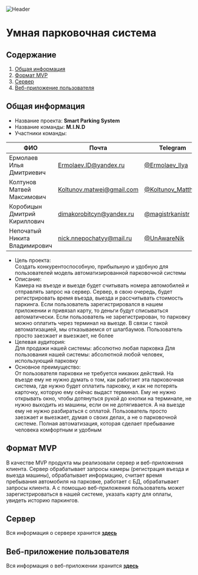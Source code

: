 ![Header](https://user-images.githubusercontent.com/57585370/118307531-4231f900-b504-11eb-8106-061b97776823.png)
# Умная парковочная система
## Содержание
1. [Общая информация](#generalInfo)
2. [Формат MVP](#mvp)
2. [Сервер](#server)
3. [Веб-приложение пользователя](#clientWeb)
## Общая информация <a name="generalInfo" />
- Название проекта: **Smart Parking System** 
- Название команды: **M.I.N.D** 
- Участники команды:

| ФИО | Почта | Telegram | Github |
| ------------- | ------------- | ------------- | ------------- |
| Ермолаев Илья Дмитриевич | Ermolaev.ID@yandex.ru | [@Ermolaev_Ilya](https://t.me/ermolaev_ilya) | [Ссылка](https://github.com/ErmolaevID) |
| Колтунов Матвей Максимович | Koltunov.matwei@gmail.com | [@Koltunov_Matthew](https://t.me/Koltunov_Matthew) | [Ссылка](https://github.com/echanatwell) |
| Коробицын Дмитрий Кириллович | dimakorobitcyn@yandex.ru | [@magistrkanistr](https://t.me/magistrkanistr) | [Ссылка](https://github.com/FireFace1337) |
| Непочатый Никита Владимирович | nick.nnepochatyy@mail.ru | [@UnAwareNik](https://t.me/UnAwareNik) | [Ссылка](https://github.com/Nikegdo) |

- Цель проекта: <br/>
Создать конкурентоспособную, прибыльную и удобную для пользователей модель автоматизированной парковочной системы
- Описание: <br/>
Камера на въезде и выезде будет считывать номера автомобилей и отправлять запрос на сервер. Сервер, в свою очередь, будет регистрировать 
время въезда, выезда и рассчитывать стоимость паркинга. Если пользователь зарегистрировался в нашем приложении и привязал карту, то деньги
будут списываться автоматически. Если пользователь не зарегистрирован, то парковку можно оплатить через терминал на выезде. В связи с такой
автоматизацией, мы отказываемся от шлагбаумов. Пользователь просто заезжает и выезжает, не более
- Целевая аудитория: <br/>
Для продажи нашей системы: абсолютно любая парковка
Для пользования нашей системы: абсолютной любой человек, использующий парковку
- Основное преимущество: <br/>
От пользователя парковки не требуется никаких действий. На въезде ему не нужно думать о том, как работает эта парковочная система, где 
нужно будет оплатить парковку, и как не потерять карточку, которую ему сейчас выдаст терминал. Ему не нужно открывать окно, чтобы дотянуться
рукой до кнопки на терминале, не нужно выходить из машины, если он не дотягивается. А на выезде ему не нужно разбираться с оплатой. 
Пользователь просто заезжает и выезжает, думая о своих делах, а не о парковочной системе. Полная автоматизация, которая сделает пребывание
человека комфортным и удобным

## Формат MVP <a name="mvp" />
В качестве MVP продукта мы реализовали сервер и веб-приложения клиента. Сервер обрабатывает запросы камеры (регистрация въезда и выезда машины), 
обрабатывает информацию, считает время пребывания автомобиля на парковке, работает с БД, обрабатывает запросы клиента. А с помощью
веб-приложения пользователь может зарегистрироваться в нашей системе, указать карту для оплаты, увидеть историю паркингов.

## Сервер <a name="server" />
Вся информация о сервере хранится **[здесь](https://github.com/Mind-team/smart-parking-system-server)**

## Веб-приложение пользователя <a name="clientWeb" />
Вся информация о веб-приложении хранится **[здесь](https://github.com/Mind-team/smart-parking-system-client-web)**
